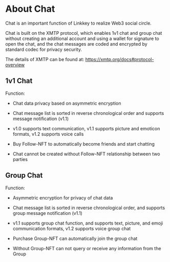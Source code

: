 # About Chat

Chat is an important function of Linkkey to realize Web3 social circle.

Chat is built on the XMTP protocol, which enables 1v1 chat and group chat without creating an additional account and using a wallet for signature to open the chat, and the chat messages are coded and encrypted by standard codec for privacy security.

The details of XMTP can be found at: https://xmtp.org/docs#protocol-overview﻿

## 1v1 Chat

Function:

- Chat data privacy based on asymmetric encryption

- Chat message list is sorted in reverse chronological order and supports message notification (v1.1)

- v1.0 supports text communication, v1.1 supports picture and emoticon formats, v1.2 supports voice calls

- Buy Follow-NFT to automatically become friends and start chatting

- Chat cannot be created without Follow-NFT relationship between two parties

## Group Chat

Function:

- Asymmetric encryption for privacy of chat data

- Chat message list is sorted in reverse chronological order, and supports group message notification (v1.1)

- v1.1 supports group chat function, and supports text, picture, and emoji communication formats, v1.2 supports voice group chat

- Purchase Group-NFT can automatically join the group chat

- Without Group-NFT can not query or receive any information from the Group

